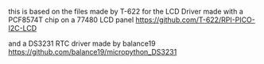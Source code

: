 this is based on the files made by
T-622 for the LCD Driver made with a PCF8574T chip on a 77480 LCD panel
https://github.com/T-622/RPI-PICO-I2C-LCD

and a DS3231 RTC driver made by balance19
https://github.com/balance19/micropython_DS3231
